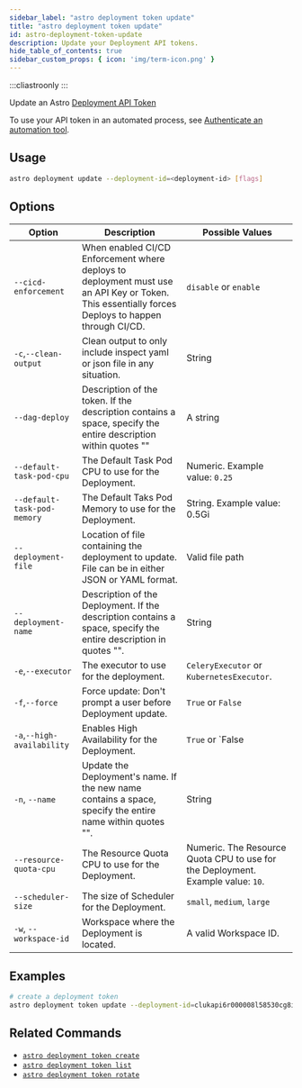 ```yaml
---
sidebar_label: "astro deployment token update"
title: "astro deployment token update"
id: astro-deployment-token-update
description: Update your Deployment API tokens.
hide_table_of_contents: true
sidebar_custom_props: { icon: 'img/term-icon.png' }
---
```


:::cliastroonly
:::

Update an Astro [Deployment API Token](deployment-api-tokens.md)

To use your API token in an automated process, see [Authenticate an automation tool](automation-authentication.md).

## Usage

```sh
astro deployment update --deployment-id=<deployment-id> [flags]
```

## Options

| Option                         | Description                                                                            | Possible Values                                                                |
| ------------------------------ | -------------------------------------------------------------------------------------- | ------------------------------------------------------------------------------ |
|`--cicd-enforcement`           |    When enabled CI/CD Enforcement where deploys to deployment must use an API Key or Token. This essentially forces Deploys to happen through CI/CD.                                                | `disable` or `enable` |
| `-c`,`--clean-output`           |    Clean output to only include inspect yaml or json file in any situation.                                                | String |
|`--dag-deploy`           |    Description of the token. If the description contains a space, specify the entire description within quotes ""                                                | A string |
| `--default-task-pod-cpu`           |    The Default Task Pod CPU to use for the Deployment.                                                 | Numeric. Example value: `0.25` |
| `--default-task-pod-memory` | The Default Taks Pod Memory to use for the Deployment. | String. Example value: 0.5Gi |
| `--deployment-file` | Location of file containing the deployment to update. File can be in either JSON or YAML format. | Valid file path |
| `--deployment-name` | Description of the Deployment. If the description contains a space, specify the entire description in quotes "". | String |
| `-e`,`--executor`           |    The executor to use for the deployment.                                               | `CeleryExecutor` or `KubernetesExecutor`. |
| `-f`,`--force`           |    Force update: Don't prompt a user before Deployment update.                                                | `True` or `False` |
| `-a`,`--high-availability`           |    Enables High Availability for the Deployment.                                                | `True` or `False |
| `-n`, `--name` | Update the Deployment's name. If the new name contains a space, specify the entire name within quotes "". | String |
| `--resource-quota-cpu` | The Resource Quota CPU to use for the Deployment. | Numeric. The Resource Quota CPU to use for the Deployment. Example value: `10`. |
| `--scheduler-size` | The size of Scheduler for the Deployment. | `small`, `medium`, `large` |
| `-w`, `--workspace-id` | Workspace where the Deployment is located. | A valid Workspace ID. |

## Examples

```bash
# create a deployment token
astro deployment token update --deployment-id=clukapi6r000008l58530cg8i

```

## Related Commands

- [`astro deployment token create`](cli/astro-deployment-create.md)
- [`astro deployment token list`](cli/astro-deployment-token-list.md)
- [`astro deployment token rotate`](cli/astro-deployment-token-rotate.md)
